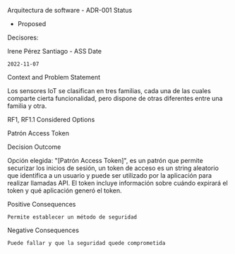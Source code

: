 Arquitectura de software - ADR-001
Status

+ Proposed

Decisores:

Irene Pérez Santiago - ASS
Date

    2022-11-07

Context and Problem Statement

Los sensores IoT se clasifican en tres familias, cada una de las cuales comparte cierta funcionalidad, 
pero dispone de otras diferentes entre una familia y otra.


RF1, RF1.1
Considered Options

  Patrón Access Token

Decision Outcome

Opción elegida: "[Patrón Access Token]", es un patrón que permite securizar los inicios de 
sesión, un token de acceso es un string aleatorio que identifica a un usuario y puede ser 
utilizado por la aplicación para realizar llamadas API. El token incluye información sobre 
cuándo expirará el token y qué aplicación generó el token.

Positive Consequences

    Permite establecer un método de seguridad

Negative Consequences

    Puede fallar y que la seguridad quede comprometida

    

